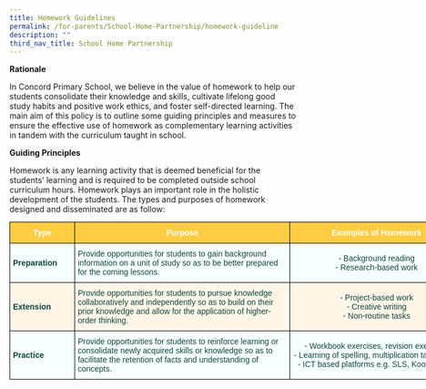 ```yaml
---
title: Homework Guidelines
permalink: /for-parents/School-Home-Partnership/homework-guideline
description: ""
third_nav_title: School Home Partnership
---
```

**Rationale**

In Concord Primary School, we believe in the value of homework to help our students consolidate their knowledge and skills, cultivate lifelong good study habits and positive work ethics, and foster self-directed learning. The main aim of this policy is to outline some guiding principles and measures to ensure the effective use of homework as complementary learning activities in tandem with the curriculum taught in school.

**Guiding Principles**

Homework is any learning activity that is deemed beneficial for the students’ learning and is required to be completed outside school curriculum hours. Homework plays an important role in the holistic development of the students. The types and purposes of homework designed and disseminated are as follow:

<style type="text/css">
.tg  {border-collapse:collapse;border-spacing:0;margin:0px auto;}
.tg td{border-color:black;border-style:solid;border-width:1px;font-family:Arial, sans-serif;font-size:14px;
  overflow:hidden;padding:10px 5px;word-break:normal;}
.tg th{border-color:black;border-style:solid;border-width:1px;font-family:Arial, sans-serif;font-size:14px;
  font-weight:normal;overflow:hidden;padding:10px 5px;word-break:normal;}
.tg .tg-561x{background-color:#F8FFFF;color:#0C463A;text-align:left;vertical-align:middle}
.tg .tg-f8hf{background-color:#F8FFFF;color:#0C463A;text-align:center;vertical-align:middle}
.tg .tg-iig7{background-color:#FFF6E8;color:#0C463A;font-weight:bold;text-align:left;vertical-align:middle}
.tg .tg-lkcb{background-color:#FFCC42;color:#FFF;font-weight:bold;text-align:center;vertical-align:middle}
.tg .tg-8u5m{background-color:#F8FFFF;color:#0C463A;font-weight:bold;text-align:left;vertical-align:middle}
.tg .tg-7jbe{background-color:#FFF6E8;color:#0C463A;text-align:left;vertical-align:middle}
.tg .tg-muik{background-color:#FFF6E8;color:#0C463A;text-align:center;vertical-align:middle}
</style>
<table class="tg" style="undefined;table-layout: fixed; width: 798px">
<colgroup>
<col style="width: 114px">
<col style="width: 379px">
<col style="width: 305px">
</colgroup>
<tbody>
  <tr>
    <td class="tg-lkcb">Type</td>
    <td class="tg-lkcb">Purpose</td>
    <td class="tg-lkcb">Examples of Homework</td>
  </tr>
  <tr>
    <td class="tg-8u5m">Preparation</td>
    <td class="tg-561x">Provide opportunities for students to gain background information on a unit of study so as to be better prepared for the coming lessons.</td>
    <td class="tg-f8hf">- Background reading<br>- Research-based work<br></td>
  </tr>
  <tr>
    <td class="tg-iig7">Extension</td>
    <td class="tg-7jbe">Provide opportunities for students to pursue knowledge collaboratively and independently so as to build on their prior knowledge and allow for the application of higher-order thinking.</td>
    <td class="tg-muik">- Project-based work<br>- Creative writing<br>- Non-routine tasks</td>
  </tr>
  <tr>
    <td class="tg-8u5m">Practice</td>
    <td class="tg-561x">Provide opportunities for students to reinforce learning or consolidate newly acquired skills or knowledge so as to facilitate the retention of facts and understanding of concepts.</td>
    <td class="tg-f8hf">- Workbook exercises, revision exercises<br>- Learning of spelling, multiplication tables, etc.<br>- ICT based platforms e.g. SLS, Koobits, etc.<br></td>
  </tr>
</tbody>
</table>